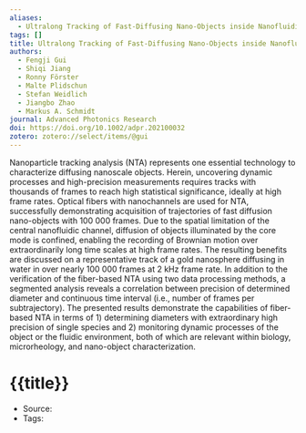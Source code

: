 ```yaml
---
aliases:
  - Ultralong Tracking of Fast-Diffusing Nano-Objects inside Nanofluidic Channel−Enhanced Microstructured Optical Fiber
tags: []
title: Ultralong Tracking of Fast-Diffusing Nano-Objects inside Nanofluidic Channel−Enhanced Microstructured Optical Fiber
authors:
  - Fengji Gui
  - Shiqi Jiang
  - Ronny Förster
  - Malte Plidschun
  - Stefan Weidlich
  - Jiangbo Zhao
  - Markus A. Schmidt
journal: Advanced Photonics Research
doi: https://doi.org/10.1002/adpr.202100032
zotero: zotero://select/items/@gui
---
```

<!-- START_ABSTRACT -->
Nanoparticle tracking analysis (NTA) represents one essential technology to characterize diffusing nanoscale objects. Herein, uncovering dynamic processes and high-precision measurements requires tracks with thousands of frames to reach high statistical significance, ideally at high frame rates. Optical fibers with nanochannels are used for NTA, successfully demonstrating acquisition of trajectories of fast diffusion nano-objects with 100 000 frames. Due to the spatial limitation of the central nanofluidic channel, diffusion of objects illuminated by the core mode is confined, enabling the recording of Brownian motion over extraordinarily long time scales at high frame rates. The resulting benefits are discussed on a representative track of a gold nanosphere diffusing in water in over nearly 100 000 frames at 2 kHz frame rate. In addition to the verification of the fiber-based NTA using two data processing methods, a segmented analysis reveals a correlation between precision of determined diameter and continuous time interval (i.e., number of frames per subtrajectory). The presented results demonstrate the capabilities of fiber-based NTA in terms of 1) determining diameters with extraordinary high precision of single species and 2) monitoring dynamic processes of the object or the fluidic environment, both of which are relevant within biology, microrheology, and nano-object characterization.
<!-- END_ABSTRACT -->

<!-- START_TEMPLATE -->
# {{title}}

- Source:
- Tags: 
<!-- END_TEMPLATE -->